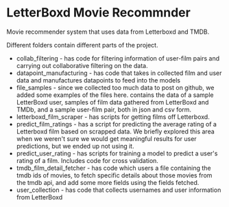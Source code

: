 # LetterBoxd Movie Recommnder
Movie recommender system that uses data from Letterboxd and TMDB.

Different folders contain different parts of the project.

* collab_filtering - has code for filtering information of user-film pairs and carrying out collaborative filtering on the data.    
* datapoint_manufacturing - has code that takes in collected film and user data and manufactures datapoints to feed into the models    
* file_samples - since we collected too much data to post on github, we added some examples of the files here. contains the data of a sample LetterBoxd user, samples of film data gathered from LetterBoxd and TMDb, and a sample user-film pair, both in json and csv form.
* letterboxd_film_scraper - has scripts for getting films off Letterboxd.  
* predict_film_ratings - has a script for predicting the average rating of a Letterboxd film based on scrapped data. We briefly explored this area when we weren't sure we would get meaningful results for user predictions, but we ended up not using it.    
* predict_user_rating - has scripts for training a model to predict a user's rating of a film. Includes code for cross validation.    
* tmdb_film_detail_fetcher - has code which users a file containing the tmdb ids of movies, to fetch specific details about those movies from the tmdb api, and add some more fields using the fields fetched.    
* user_collection - has code that collects usernames and user information from LetterBoxd     
